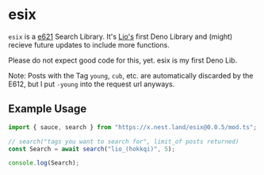 # esix

`esix` is a [e621] Search Library. It's [Lio's] first Deno Library and (might) recieve future updates to include more functions.

Please do not expect good code for this, yet. esix is my first Deno Lib.

Note: Posts with the Tag `young`, `cub`, etc. are automatically discarded by the E612, but I put `-young` into the request url anyways.

## Example Usage

```ts
import { sauce, search } from "https://x.nest.land/esix@0.0.5/mod.ts";

// search("tags you want to search for", limit_of posts returned)
const Search = await search("lio_(hokkqi)", 5);

console.log(Search);
```

[e621]: https://e621.net
[lio's]: https://himbo.cat
